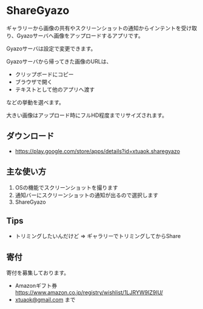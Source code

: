 # ShareGyazo

ギャラリーから画像の共有やスクリーンショットの通知からインテントを受け取り、Gyazoサーバへ画像をアップロードするアプリです。

Gyazoサーバは設定で変更できます。

Gyazoサーバから帰ってきた画像のURLは、

 * クリップボードにコピー
 * ブラウザで開く
 * テキストとして他のアプリへ渡す

などの挙動を選べます。

大きい画像はアップロード時にフルHD程度までリサイズされます。

## ダウンロード

 * https://play.google.com/store/apps/details?id=xtuaok.sharegyazo

## 主な使い方

 1. OSの機能でスクリーンショットを撮ります
 2. 通知バーにスクリーンショットの通知が出るので選択します
 3. ShareGyazo

## Tips

 * トリミングしたいんだけど => ギャラリーでトリミングしてからShare

## 寄付

寄付を募集しております。

 * Amazonギフト券 https://www.amazon.co.jp/registry/wishlist/1LJRYW9IZ9IU/
  * xtuaok@gmail.com まで

